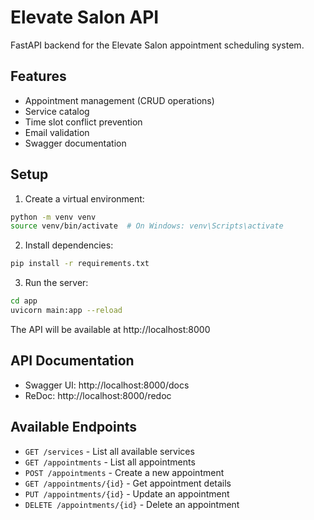 # Elevate Salon API

FastAPI backend for the Elevate Salon appointment scheduling system.

## Features

- Appointment management (CRUD operations)
- Service catalog
- Time slot conflict prevention
- Email validation
- Swagger documentation

## Setup

1. Create a virtual environment:
```bash
python -m venv venv
source venv/bin/activate  # On Windows: venv\Scripts\activate
```

2. Install dependencies:
```bash
pip install -r requirements.txt
```

3. Run the server:
```bash
cd app
uvicorn main:app --reload
```

The API will be available at http://localhost:8000

## API Documentation

- Swagger UI: http://localhost:8000/docs
- ReDoc: http://localhost:8000/redoc

## Available Endpoints

- `GET /services` - List all available services
- `GET /appointments` - List all appointments
- `POST /appointments` - Create a new appointment
- `GET /appointments/{id}` - Get appointment details
- `PUT /appointments/{id}` - Update an appointment
- `DELETE /appointments/{id}` - Delete an appointment 